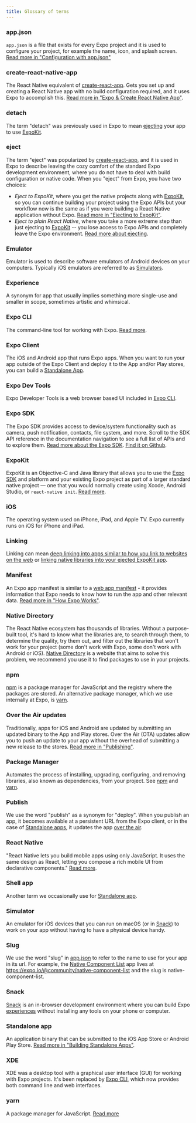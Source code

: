 ```yaml
---
title: Glossary of terms
---
```


### app.json

`app.json` is a file that exists for every Expo project and it is used to configure your project, for example the name, icon, and splash screen. [Read more in "Configuration with app.json"](configuration.html)

### create-react-native-app

The React Native equivalent of [create-react-app](https://github.com/facebookincubator/create-react-app). Gets you set up and creating a React Native app with no build configuration required, and it uses Expo to accomplish this. [Read more in "Expo & Create React Native App"](create-react-native-app.html).

### detach

The term "detach" was previously used in Expo to mean [ejecting](#eject) your app to use [ExpoKit](#expokit).

### eject

The term "eject" was popularized by [create-react-app](https://github.com/facebookincubator/create-react-app), and it is used in Expo to describe leaving the cozy comfort of the standard Expo development environment, where you do not have to deal with build configuration or native code. When you "eject" from Expo, you have two choices:

- _Eject to ExpoKit_, where you get the native projects along with [ExpoKit](#expokit), so you can continue building your project using the Expo APIs but your workflow now is the same as if you were building a React Native application without Expo. [Read more in "Ejecting to ExpoKit"](../expokit/eject.html).
- _Eject to plain React Native_, where you take a more extreme step than just ejecting to [ExpoKit](#expokit) -- you lose access to Expo APIs and completely leave the Expo environment. [Read more about ejecting](https://github.com/react-community/create-react-native-app/blob/master/EJECTING.md).

### Emulator

Emulator is used to describe software emulators of Android devices on your computers. Typically iOS emulators are referred to as [Simulators](#simulator).

### Experience

A synonym for app that usually implies something more single-use and smaller in scope, sometimes artistic and whimsical.

### Expo CLI

The command-line tool for working with Expo. [Read more](exp-cli.html).

### Expo Client

The iOS and Android app that runs Expo apps. When you want to run your app outside of the Expo Client and deploy it to the App and/or Play stores, you can build a [Standalone App](#standalone-app).

### Expo Dev Tools

Expo Developer Tools is a web browser based UI included in [Expo CLI](#expo-cli).

### Expo SDK

The Expo SDK provides access to device/system functionality such as camera, push notification, contacts, file system, and more. Scroll to the SDK API reference in the documentation navigation to see a full list of APIs and to explore them. [Read more about the Expo SDK](https://docs.expo.io/versions/latest/sdk/index.html). [Find it on Github](https://github.com/expo/expo-sdk).

### ExpoKit

ExpoKit is an Objective-C and Java library that allows you to use the [Expo SDK](#expo-sdk) and platform and your existing Expo project as part of a larger standard native project — one that you would normally create using Xcode, Android Studio, or `react-native init`. [Read more](../expokit/eject.html).

### iOS

The operating system used on iPhone, iPad, and Apple TV. Expo currently runs on iOS for iPhone and iPad.

### Linking

Linking can mean [deep linking into apps similar to how you link to websites on the web](linking.html) or [linking native libraries into your ejected ExpoKit app](../expokit/expokit.html#changing-native-dependencies).

### Manifest

An Expo app manifest is similar to a [web app manifest](https://developer.mozilla.org/en-US/docs/Web/Manifest) - it provides information that Expo needs to know how to run the app and other relevant data. [Read more in "How Expo Works"](how-expo-works.html#expo-manifest).

### Native Directory

The React Native ecosystem has thousands of libraries. Without a purpose-built tool, it's hard to know what the libraries are, to search through them, to determine the quality, try them out, and filter out the libraries that won't work for your project (some don't work with Expo, some don't work with Android or iOS). [Native Directory](http://native.directory/) is a website that aims to solve this problem, we recommend you use it to find packages to use in your projects.

### npm

[npm](https://www.npmjs.com/) is a package manager for JavaScript and the registry where the packages are stored. An alternative package manager, which we use internally at Expo, is [yarn](#yarn).

### Over the Air updates

Traditionally, apps for iOS and Android are updated by submitting an updated binary to the App and Play stores. Over the Air (OTA) updates allow you to push an update to your app without the overhead of submitting a new release to the stores. [Read more in "Publishing"](publishing.html).

### Package Manager

Automates the process of installing, upgrading, configuring, and removing libraries, also known as dependencies, from your project. See [npm](#npm) and [yarn](#yarn).

### Publish

We use the word "publish" as a synonym for "deploy". When you publish an app, it becomes available at a persistent URL from the Expo client, or in the case of [Standalone apps](#standalone-app), it updates the app [over the air](#over-the-air-updates).

### React Native

"React Native lets you build mobile apps using only JavaScript. It uses the same design as React, letting you compose a rich mobile UI from declarative components." [Read more](https://facebook.github.io/react-native/).

### Shell app

Another term we occasionally use for [Standalone app](#standalone-app).

### Simulator

An emulator for iOS devices that you can run on macOS (or in [Snack](#snack)) to work on your app without having to have a physical device handy.

### Slug

We use the word "slug" in [app.json](#appjson) to refer to the name to use for your app in its url. For example, the [Native Component List](https://expo.io/@community/native-component-list) app lives at https://expo.io/@community/native-component-list and the slug is native-component-list.

### Snack

[Snack](https://snack.expo.io/) is an in-browser development environment where you can build Expo [experiences](#experience) without installing any tools on your phone or computer.

### Standalone app

An application binary that can be submitted to the iOS App Store or Android Play Store. [Read more in "Building Standalone Apps"](building-standalone-apps.html).

### XDE

XDE was a desktop tool with a graphical user interface (GUI) for working with Expo projects. It's been replaced by [Expo CLI](#expo-cli), which now provides both command line and web interfaces.

### yarn

A package manager for JavaScript. [Read more](https://yarnpkg.com/)
